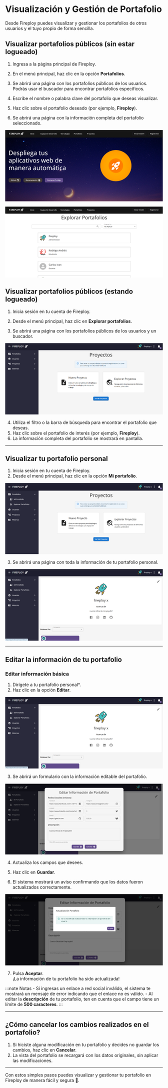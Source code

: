 # Visualización y Gestión de Portafolio

Desde Fireploy puedes visualizar y gestionar los portafolios de otros usuarios y el tuyo propio de forma sencilla.


## Visualizar portafolios públicos (sin estar logueado)

1. Ingresa a la página principal de Fireploy.

2. En el menú principal, haz clic en la opción **Portafolios**.

3. Se abrirá una página con los portafolios públicos de los usuarios.  
    Podrás usar el buscador para encontrar portafolios específicos.

4. Escribe el nombre o palabra clave del portafolio que deseas visualizar.

5. Haz clic sobre el portafolio deseado (por ejemplo, **Fireploy**).

6. Se abrirá una página con la información completa del portafolio seleccionado.

![alt text](image.png)

![alt text](image-1.png)

## Visualizar portafolios públicos (estando logueado)

1. Inicia sesión en tu cuenta de Fireploy.
2. Desde el menú principal, haz clic en **Explorar portafolios**.

3. Se abrirá una página con los portafolios públicos de los usuarios y un buscador.

![alt text](image-2.png)

4. Utiliza el filtro o la barra de búsqueda para encontrar el portafolio que deseas.
5. Haz clic sobre el portafolio de interés (por ejemplo, **Fireploy**).
6. La información completa del portafolio se mostrará en pantalla.

---

## Visualizar tu portafolio personal

1. Inicia sesión en tu cuenta de Fireploy.
2. Desde el menú principal, haz clic en la opción **Mi portafolio**.

![alt text](image-3.png)

3. Se abrirá una página con toda la información de tu portafolio personal.

![alt text](image-4.png)

---

## Editar la información de tu portafolio

### Editar información básica

1. Dirígete a tu portafolio personal*.
2. Haz clic en la opción **Editar**.

![alt text](image-5.png)

3. Se abrirá un formulario con la información editable del portafolio.

![alt text](image-6.png)

4. Actualiza los campos que desees.

5. Haz clic en **Guardar**.
6. El sistema mostrará un aviso confirmando que los datos fueron actualizados correctamente.

![alt text](image-7.png)

7. Pulsa **Aceptar**.  
    ¡La información de tu portafolio ha sido actualizada!

:::note Notas
    - Si ingresas un enlace a red social inválido, el sistema te mostrará un mensaje de error indicando que el enlace no es válido.
    - Al editar la **descripción** de tu portafolio, ten en cuenta que el campo tiene un límite de **500 caracteres**.
:::

---

## ¿Cómo cancelar los cambios realizados en el portafolio?

1. Si hiciste alguna modificación en tu portafolio y decides no guardar los cambios, haz clic en **Cancelar**.
2. La vista del portafolio se recargará con los datos originales, sin aplicar las modificaciones.

---

Con estos simples pasos puedes visualizar y gestionar tu portafolio en Fireploy de manera fácil y segura 🚀.
